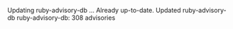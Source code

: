 Updating ruby-advisory-db ...
Already up-to-date.
Updated ruby-advisory-db
ruby-advisory-db: 308 advisories
